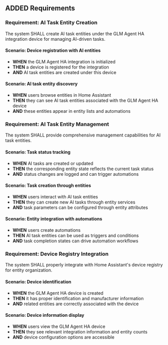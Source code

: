 ## ADDED Requirements

### Requirement: AI Task Entity Creation
The system SHALL create AI task entities under the GLM Agent HA integration device for managing AI-driven tasks.

#### Scenario: Device registration with AI entities
- **WHEN** the GLM Agent HA integration is initialized
- **THEN** a device is registered for the integration
- **AND** AI task entities are created under this device

#### Scenario: AI task entity discovery
- **WHEN** users browse entities in Home Assistant
- **THEN** they can see AI task entities associated with the GLM Agent HA device
- **AND** these entities appear in entity lists and automations

### Requirement: AI Task Entity Management
The system SHALL provide comprehensive management capabilities for AI task entities.

#### Scenario: Task status tracking
- **WHEN** AI tasks are created or updated
- **THEN** the corresponding entity state reflects the current task status
- **AND** status changes are logged and can trigger automations

#### Scenario: Task creation through entities
- **WHEN** users interact with AI task entities
- **THEN** they can create new AI tasks through entity services
- **AND** task parameters can be configured through entity attributes

#### Scenario: Entity integration with automations
- **WHEN** users create automations
- **THEN** AI task entities can be used as triggers and conditions
- **AND** task completion states can drive automation workflows

### Requirement: Device Registry Integration
The system SHALL properly integrate with Home Assistant's device registry for entity organization.

#### Scenario: Device identification
- **WHEN** the GLM Agent HA device is created
- **THEN** it has proper identification and manufacturer information
- **AND** related entities are correctly associated with the device

#### Scenario: Device information display
- **WHEN** users view the GLM Agent HA device
- **THEN** they see relevant integration information and entity counts
- **AND** device configuration options are accessible